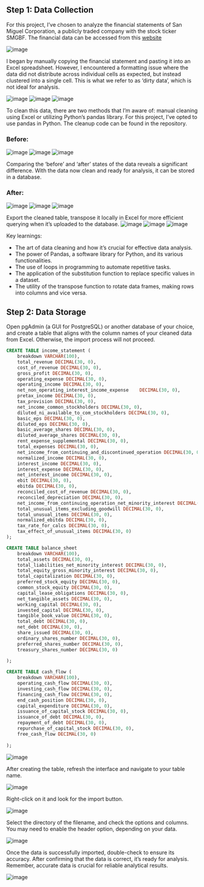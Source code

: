 ## Step 1: Data Collection

For this project, I’ve chosen to analyze the financial statements of San Miguel Corporation, a publicly traded company with the stock ticker SMGBF. The financial data can be accessed from this [website](https://finance.yahoo.com/quote/SMGBF/financials?p=SMGBF)

![image](https://github.com/cmjhunneil/Financial-Statement-Analysis/assets/63811723/3794105f-3d5f-4129-83cf-96860292218d)

I began by manually copying the financial statement and pasting it into an Excel spreadsheet. However, I encountered a formatting issue where the data did not distribute across individual cells as expected, but instead clustered into a single cell. This is what we refer to as ‘dirty data’, which is not ideal for analysis.

![image](https://github.com/cmjhunneil/Financial-Statement-Analysis/assets/63811723/28bbaa54-6364-4faf-a6e4-5fabfd950664)
![image](https://github.com/cmjhunneil/Financial-Statement-Analysis/assets/63811723/2ee89d64-7890-476c-8c8f-429c5f5c8a92)
![image](https://github.com/cmjhunneil/Financial-Statement-Analysis/assets/63811723/f0da75a5-3e1e-49f9-bf27-c589291907d5)


To clean this data, there are two methods that I’m aware of: manual cleaning using Excel or utilizing Python’s pandas library. For this project, I’ve opted to use pandas in Python. The cleanup code can be found in the repository.

### Before:
![image](https://github.com/cmjhunneil/Financial-Statement-Analysis/assets/63811723/39a2864f-7d69-4de7-99e1-76ed874d1484)
![image](https://github.com/cmjhunneil/Financial-Statement-Analysis/assets/63811723/d281ff1d-650e-4091-8526-3773bac10509)
![image](https://github.com/cmjhunneil/Financial-Statement-Analysis/assets/63811723/35627e6e-19ac-49d8-a037-0f9a845d4a15)


Comparing the ‘before’ and ‘after’ states of the data reveals a significant difference. With the data now clean and ready for analysis, it can be stored in a database.

### After:
![image](https://github.com/cmjhunneil/Financial-Statement-Analysis/assets/63811723/8c26fa94-4526-4374-bd89-cf34c41619db)
![image](https://github.com/cmjhunneil/Financial-Statement-Analysis/assets/63811723/ec681fe4-b2d8-4d77-bc39-6c9a3d6e66dc)
![image](https://github.com/cmjhunneil/Financial-Statement-Analysis/assets/63811723/840a1d21-1046-41f9-a3b5-33a51f1fb8c4)

Export the cleaned table, transpose it locally in Excel for more efficient querying when it’s uploaded to the database.
![image](https://github.com/cmjhunneil/Financial-Statement-Analysis/assets/63811723/97e0aadb-6563-4fc0-92b9-a2a2183be11f)
![image](https://github.com/cmjhunneil/Financial-Statement-Analysis/assets/63811723/ec4a25c3-2501-49f3-a614-803f5d272df9)
![image](https://github.com/cmjhunneil/Financial-Statement-Analysis/assets/63811723/5cc346b3-0649-4066-af3c-27472bd8928d)

Key learnings:
- The art of data cleaning and how it’s crucial for effective data analysis.
- The power of Pandas, a software library for Python, and its various functionalities.
- The use of loops in programming to automate repetitive tasks.
- The application of the substitution function to replace specific values in a dataset.
- The utility of the transpose function to rotate data frames, making rows into columns and vice versa.

## Step 2: Data Storage

Open pgAdmin (a GUI for PostgreSQL) or another database of your choice, and create a table that aligns with the column names of your cleaned data from Excel. Otherwise, the import process will not proceed.

```sql
CREATE TABLE income_statement (
    breakdown VARCHAR(100),
    total_revenue DECIMAL(30, 0),
	cost_of_revenue DECIMAL(30, 0),
	gross_profit DECIMAL(30, 0),
	operating_expense DECIMAL(30, 0),
	operating_income DECIMAL(30, 0),
	net_non_operating_interest_income_expense	 DECIMAL(30, 0),
	pretax_income DECIMAL(30, 0),
	tax_provision DECIMAL(30, 0),
	net_income_common_stockholders DECIMAL(30, 0),
	diluted_ni_available_to_com_stockholders DECIMAL(30, 0),
	basic_eps DECIMAL(30, 0),
	diluted_eps DECIMAL(30, 0),
	basic_average_shares DECIMAL(30, 0),
	diluted_average_shares DECIMAL(30, 0),
	rent_expense_supplemental DECIMAL(30, 0),
	total_expenses DECIMAL(30, 0),
	net_income_from_continuing_and_discontinued_operation DECIMAL(30, 0),
	normalized_income DECIMAL(30, 0),
	interest_income DECIMAL(30, 0),
	interest_expense DECIMAL(30, 0),
	net_interest_income DECIMAL(30, 0),
	ebit DECIMAL(30, 0),
	ebitda DECIMAL(30, 0),
	reconciled_cost_of_revenue DECIMAL(30, 0),
	reconciled_depreciation DECIMAL(30, 0),
	net_income_from_continuing_operation_net_minority_interest DECIMAL(30, 0),
	total_unusual_items_excluding_goodwill DECIMAL(30, 0),
	total_unusual_items DECIMAL(30, 0),
	normalized_ebitda DECIMAL(30, 0),
	tax_rate_for_calcs DECIMAL(30, 0),
	tax_effect_of_unusual_items DECIMAL(30, 0)
);
```

```sql
CREATE TABLE balance_sheet 
	breakdown VARCHAR(100),
    total_assets DECIMAL(30, 0),
    total_liabilities_net_minority_interest DECIMAL(30, 0),
	total_equity_gross_minority_interest DECIMAL(30, 0),
	total_capitalization DECIMAL(30, 0),
	preferred_stock_equity DECIMAL(30, 0),
	common_stock_equity DECIMAL(30, 0),
	capital_lease_obligations DECIMAL(30, 0),
	net_tangible_assets DECIMAL(30, 0),
	working_capital DECIMAL(30, 0),
	invested_capital DECIMAL(30, 0),
	tangible_book_value DECIMAL(30, 0),
	total_debt DECIMAL(30, 0),
	net_debt DECIMAL(30, 0),
	share_issued DECIMAL(30, 0),
	ordinary_shares_number DECIMAL(30, 0),
	preferred_shares_number DECIMAL(30, 0),
	treasury_shares_number DECIMAL(30, 0)
	
);
```

```sql
CREATE TABLE cash_flow (
	breakdown VARCHAR(100),
    operating_cash_flow DECIMAL(30, 0),
    investing_cash_flow DECIMAL(30, 0),
	financing_cash_flow DECIMAL(30, 0),
	end_cash_position DECIMAL(30, 0),
	capital_expenditure DECIMAL(30, 0),
	issuance_of_capital_stock DECIMAL(30, 0),
	issuance_of_debt DECIMAL(30, 0),
	repayment_of_debt DECIMAL(30, 0),
	repurchase_of_capital_stock DECIMAL(30, 0),
	free_cash_flow DECIMAL(30, 0)
	
);
```

![image](https://github.com/cmjhunneil/Financial-Statement-Analysis/assets/63811723/c1bacb22-6e2f-4fbb-8bf9-f67ac960c4ee)

After creating the table, refresh the interface and navigate to your table name. 

![image](https://github.com/cmjhunneil/Financial-Statement-Analysis/assets/63811723/e575dc64-336c-45d0-8e01-79dcdd7973eb)

Right-click on it and look for the import button.

![image](https://github.com/cmjhunneil/Financial-Statement-Analysis/assets/63811723/5a40dbad-2df5-46a2-83e1-acae35974946)

Select the directory of the filename, and check the options and columns. You may need to enable the header option, depending on your data.

![image](https://github.com/cmjhunneil/Financial-Statement-Analysis/assets/63811723/4dedb7c6-69b0-4e65-926f-f1e064d6e769)


Once the data is successfully imported, double-check to ensure its accuracy. After confirming that the data is correct, it’s ready for analysis. Remember, accurate data is crucial for reliable analytical results.

![image](https://github.com/cmjhunneil/Financial-Statement-Analysis/assets/63811723/f592f26a-90b8-462d-b225-21bbd46a5f4d)





